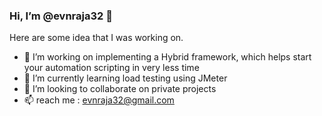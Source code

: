 ###  Hi, I’m @evnraja32 👋

Here are some idea that I was working on.
- 👀 I’m working on implementing a Hybrid framework, which helps start your automation scripting in very less time
- 🌱 I’m currently learning load testing using JMeter
- 💞️ I’m looking to collaborate on private projects
- 📫 reach me : evnraja32@gmail.com

<!---
evnraja32/evnraja32 is a ✨ special ✨ repository because its `README.md` (this file) appears on your GitHub profile.
You can click the Preview link to take a look at your changes.
--->
